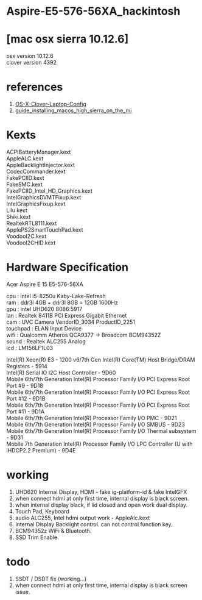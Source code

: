 # Aspire-E5-576-56XA_hackintosh

# [mac osx sierra 10.12.6]
osx version 10.12.6<br>
clover version 4392

# references
1. <a href="https://github.com/RehabMan/OS-X-Clover-Laptop-Config">OS-X-Clover-Laptop-Config</a>
2. <a href="https://www.reddit.com/r/hackintosh/comments/7amizy/guide_installing_macos_high_sierra_on_the_mi/">guide_installing_macos_high_sierra_on_the_mi</a>
# Kexts
ACPIBatteryManager.kext<br>
AppleALC.kext<br>
AppleBacklightInjector.kext<br>
CodecCommander.kext<br>
FakePCIID.kext<br>
FakeSMC.kext<br>
FakePCIID_Intel_HD_Graphics.kext<br>
IntelGraphicsDVMTFixup.kext<br>
IntelGraphicsFixup.kext<br>
Lilu.kext<br>
Shiki.kext<br>
RealtekRTL8111.kext<br>
ApplePS2SmartTouchPad.kext<br>
VoodooI2C.kext<br>
VoodooI2CHID.kext<br>

# Hardware Specification
Acer Aspire E 15 E5-576-56XA<br>

cpu : intel i5-8250u Kaby-Lake-Refresh<br>
ram : ddr3l 4GB + ddr3l 8GB = 12GB 1600Hz<br>
gpu : intel UHD620 8086:5917<br>
lan : Realtek 8411B PCI Express Gigabit Ethernet<br>
cam : UVC Camera VendorID_3034 ProductID_2251<br>
touchpad : ELAN Input Device<br>
wifi : Qualcomm Atheros QCA9377 -> Broadcom BCM94352Z<br>
sound : Realtek ALC255 Analog<br>
lcd : LM156LF1L03<br>

Intel(R) Xeon(R) E3 - 1200 v6/7th Gen Intel(R) Core(TM) Host Bridge/DRAM Registers - 5914<br>
Intel(R) Serial IO I2C Host Controller - 9D60<br>
Mobile 6th/7th Generation Intel(R) Processor Family I/O PCI Express Root Port #9 - 9D18<br>
Mobile 6th/7th Generation Intel(R) Processor Family I/O PCI Express Root Port #12 - 9D1B<br>
Mobile 6th/7th Generation Intel(R) Processor Family I/O PCI Express Root Port #11 - 9D1A<br>
Mobile 6th/7th Generation Intel(R) Processor Family I/O PMC - 9D21<br>
Mobile 6th/7th Generation Intel(R) Processor Family I/O SMBUS - 9D23<br>
Mobile 6th/7th Generation Intel(R) Processor Family I/O Thermal subsystem - 9D31<br>
Mobile 7th Generation Intel(R) Processor Family I/O LPC Controller (U with iHDCP2.2 Premium) - 9D4E<br>

# working
1. UHD620 Internal Display, HDMI - fake ig-platform-id & fake IntelGFX
2. when connect hdmi at only first time, internal display is black screen.
3. when internal display black, if lid closed and open work dual display.
4. Touch Pad, Keyboard
5. audio ALC255, Intel hdmi output work - AppleAlc.kext
6. Internal Display Backlight control. can not control function key.
7. BCM94352z WiFi & Bluetooth.
8. SSD Trim Enable.

# todo
1. SSDT / DSDT fix (working...)
2. when connect hdmi at only first time, internal display is black screen issue.

